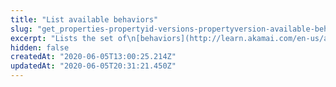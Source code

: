 ```yaml
---
title: "List available behaviors"
slug: "get_properties-propertyid-versions-propertyversion-available-behaviors"
excerpt: "Lists the set of\n[behaviors](http://learn.akamai.com/en-us/api/core_features/property_manager/vlatest.html#behaviors)\nyou may apply within a property version's rules. The\navailable set is determined by the product under which you\ncreated the property, and any additional modules enabled\nunder your account.\n\nNote that this list of available behaviors is more accurate\nthan that specified in the [rule format\nschema](#getruleformatschema), which includes behaviors you\nmay potentially add to your contract for a given product,\nbut that aren't currently active. However, it only lists\nbehaviors _currently_ available on your contract, so you\nshould only use it to list available behaviors for the\ncurrent property version. If you had a behavior enabled at\none time, but then dropped it from your contract, a list of\navailable behaviors for an older property version might be\ninaccurate."
hidden: false
createdAt: "2020-06-05T13:00:25.214Z"
updatedAt: "2020-06-05T20:31:21.450Z"
---
```

